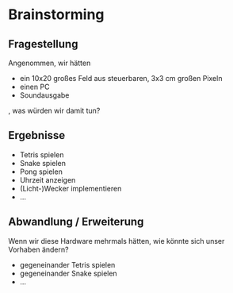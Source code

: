 # Brainstorming

## Fragestellung

Angenommen, wir hätten

* ein 10x20 großes Feld aus steuerbaren, 3x3 cm großen Pixeln
* einen PC
* Soundausgabe

, was würden wir damit tun?

## Ergebnisse

* Tetris spielen
* Snake spielen
* Pong spielen
* Uhrzeit anzeigen
* (Licht-)Wecker implementieren
* ...

## Abwandlung / Erweiterung

Wenn wir diese Hardware mehrmals hätten, wie könnte sich unser Vorhaben ändern?

* gegeneinander Tetris spielen
* gegeneinander Snake spielen
* ...